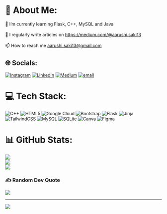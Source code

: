 # 💫 About Me:
🌱 I’m currently learning Flask, C++, MySQL and Java<br><br>📝 I regularly write articles on https://medium.com/@aarushi.saki13<br><br>📫 How to reach me aarushi.saki13@gmail.com


## 🌐 Socials:
[![Instagram](https://img.shields.io/badge/Instagram-%23E4405F.svg?logo=Instagram&logoColor=white)](https://instagram.com/aarushisaki) [![LinkedIn](https://img.shields.io/badge/LinkedIn-%230077B5.svg?logo=linkedin&logoColor=white)](https://linkedin.com/in/aarushisaki1309) [![Medium](https://img.shields.io/badge/Medium-12100E?logo=medium&logoColor=white)](https://medium.com/@@aarushisaki) [![email](https://img.shields.io/badge/Email-D14836?logo=gmail&logoColor=white)](mailto:aarushi.saki13@gmail.com) 

# 💻 Tech Stack:
![C++](https://img.shields.io/badge/c++-%2300599C.svg?style=for-the-badge&logo=c%2B%2B&logoColor=white) ![HTML5](https://img.shields.io/badge/html5-%23E34F26.svg?style=for-the-badge&logo=html5&logoColor=white) ![Google Cloud](https://img.shields.io/badge/GoogleCloud-%234285F4.svg?style=for-the-badge&logo=google-cloud&logoColor=white) ![Bootstrap](https://img.shields.io/badge/bootstrap-%238511FA.svg?style=for-the-badge&logo=bootstrap&logoColor=white) ![Flask](https://img.shields.io/badge/flask-%23000.svg?style=for-the-badge&logo=flask&logoColor=white) ![Jinja](https://img.shields.io/badge/jinja-white.svg?style=for-the-badge&logo=jinja&logoColor=black) ![TailwindCSS](https://img.shields.io/badge/tailwindcss-%2338B2AC.svg?style=for-the-badge&logo=tailwind-css&logoColor=white) ![MySQL](https://img.shields.io/badge/mysql-4479A1.svg?style=for-the-badge&logo=mysql&logoColor=white) ![SQLite](https://img.shields.io/badge/sqlite-%2307405e.svg?style=for-the-badge&logo=sqlite&logoColor=white) ![Canva](https://img.shields.io/badge/Canva-%2300C4CC.svg?style=for-the-badge&logo=Canva&logoColor=white) ![Figma](https://img.shields.io/badge/figma-%23F24E1E.svg?style=for-the-badge&logo=figma&logoColor=white)
# 📊 GitHub Stats:
![](https://github-readme-stats.vercel.app/api?username=aarushisaki&theme=dark&hide_border=false&include_all_commits=true&count_private=true)<br/>
![](https://nirzak-streak-stats.vercel.app/?user=aarushisaki&theme=dark&hide_border=false)<br/>
![](https://github-readme-stats.vercel.app/api/top-langs/?username=aarushisaki&theme=dark&hide_border=false&include_all_commits=true&count_private=true&layout=compact)

### ✍️ Random Dev Quote
![](https://quotes-github-readme.vercel.app/api?type=vetical&theme=tokyonight)

---
[![](https://visitcount.itsvg.in/api?id=aarushisaki&icon=2&color=11)](https://visitcount.itsvg.in)

<!-- Proudly created with GPRM ( https://gprm.itsvg.in ) -->
